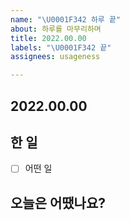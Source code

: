 ```yaml
---
name: "\U0001F342 하루 끝"
about: 하루를 마무리하며
title: 2022.00.00
labels: "\U0001F342 끝"
assignees: usageness

---
```


## 2022.00.00

## 한 일
- [ ] 어떤 일

## 오늘은 어땠나요?
